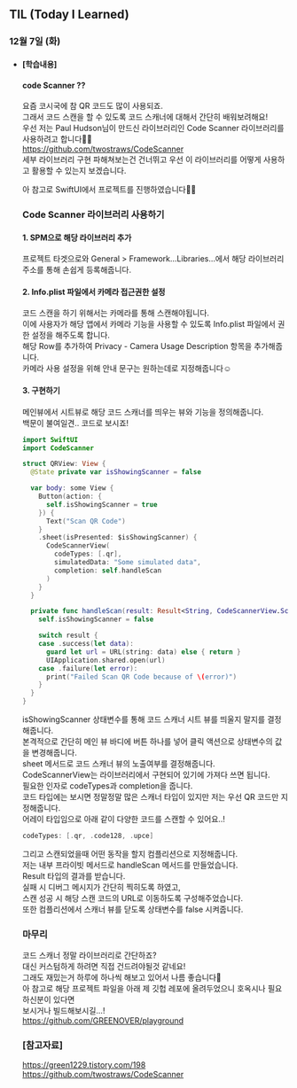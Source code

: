 ## TIL (Today I Learned)

### 12월 7일 (화)   

- #### [학습내용]
  
  #### code Scanner ??          

  요즘 코시국에 참 QR 코드도 많이 사용되죠.   
  그래서 코드 스캔을 할 수 있도록 코드 스캐너에 대해서 간단히 배워보려해요!   
  우선 저는 Paul Hudson님이 만드신 라이브러리인 Code Scanner 라이브러리를 사용하려고 합니다🙋🏻   
  https://github.com/twostraws/CodeScanner   
  세부 라이브러리 구현 파해쳐보는건 건너뛰고 우선 이 라이브러리를 어떻게 사용하고 활용할 수 있는지 보겠습니다.   

  아 참고로 SwiftUI에서 프로젝트를 진행하였습니다🙏🏻   

  ### Code Scanner 라이브러리 사용하기   

  #### 1. SPM으로 해당 라이브러리 추가   
  프로젝트 타겟으로와 General > Framework...Libraries...에서 해당 라이브러리 주소를 통해 손쉽게 등록해줍니다.

  #### 2. Info.plist 파일에서 카메라 접근권한 설정   
  코드 스캔을 하기 위해서는 카메라를 통해 스캔해야됩니다.   
  이에 사용자가 해당 앱에서 카메라 기능을 사용할 수 있도록 Info.plist 파일에서 권한 설정을 해주도록 합니다.   
  해당 Row를 추가하여 Privacy - Camera Usage Description 항목을 추가해줍니다.   
  카메라 사용 설정을 위해 안내 문구는 원하는데로 지정해줍니다☺️   

  #### 3. 구현하기   
  메인뷰에서 시트뷰로 해당 코드 스캐너를 띄우는 뷰와 기능을 정의해줍니다.   
  백문이 불여일견.. 코드로 보시죠!   
  ```swift
  import SwiftUI
  import CodeScanner
  
  struct QRView: View {
    @State private var isShowingScanner = false
  
    var body: some View {
      Button(action: {
        self.isShowingScanner = true
      }) {
        Text("Scan QR Code")
      }
      .sheet(isPresented: $isShowingScanner) {
        CodeScannerView(
          codeTypes: [.qr],
          simulatedData: "Some simulated data",
          completion: self.handleScan
        )
      }
    }
  
    private func handleScan(result: Result<String, CodeScannerView.ScanError>) {
      self.isShowingScanner = false
  
      switch result {
      case .success(let data):
        guard let url = URL(string: data) else { return }
        UIApplication.shared.open(url)
      case .failure(let error):
        print("Failed Scan QR Code because of \(error)")
      }
    }
  }
  ```
  isShowingScanner 상태변수를 통해 코드 스캐너 시트 뷰를 띄울지 말지를 결정해줍니다.   
  본격적으로 간단히 메인 뷰 바디에 버튼 하나를 넣어 클릭 액션으로 상태변수의 값을 변경해줍니다.   
  sheet 메서드로 코드 스캐너 뷰의 노출여부를 결정해줍니다.   
  CodeScannerView는 라이브러리에서 구현되어 있기에 가져다 쓰면 됩니다.   
  필요한 인자로 codeTypes과 completion을 줍니다.   
  코드 타입에는 보시면 정말정말 많은 스캐너 타입이 있지만 저는 우선 QR 코드만 지정해줍니다.   
  어레이 타입임으로 아래 같이 다양한 코드를 스캔할 수 있어요..!   
  ```swift
  codeTypes: [.qr, .code128, .upce]
  ```
  그리고 스캔되었을때 어떤 동작을 할지 컴플리션으로 지정해줍니다.   
  저는 내부 프라이빗 메서드로 handleScan 메서드를 만들었습니다.   
  Result 타입의 결과를 받습니다.   
  실패 시 디버그 메시지가 간단히 찍히도록 하였고,   
  스캔 성공 시 해당 스캔 코드의 URL로 이동하도록 구성해주었습니다.   
  또한 컴플리션에서 스캐너 뷰를 닫도록 상태변수를 false 시켜줍니다.   

  ### 마무리   
  코드 스캐너 정말 라이브러리로 간단하죠?   
  대신 커스텀하게 하려면 직접 건드려야될것 같네요!   
  그래도 재밌는거 하루에 하나씩 해보고 있어서 나름 좋습니다🙌   
  아 참고로 해당 프로젝트 파일을 아래 제 깃헙 레포에 올려두었으니 호옥시나 필요하신분이 있다면   
  보시거나 빌드해보시길...!   
  https://github.com/GREENOVER/playground   

  ### [참고자료]   
  https://green1229.tistory.com/198   
  https://github.com/twostraws/CodeScanner   
